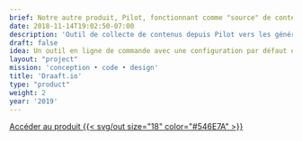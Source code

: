 ```yaml
---
brief: Notre autre produit, Pilot, fonctionnant comme "source" de contenus il était nécessaire de proposer aux développeurs des outils pour collecter et formater ces informations pour intégration vers des CMS et GSS
date: 2018-11-14T19:02:50-07:00
description: 'Outil de collecte de contenus depuis Pilot vers les générateurs de sites statiques'
draft: false
idea: Un outil en ligne de commande avec une configuration par défaut optimale. Ceci permet une prise en main rapide et efficace sans pour autant empêcher une customisation ultérieure
layout: "project"
mission: 'conception • code • design'
title: 'Draaft.io'
type: "product"
weight: 2
year: '2019'
---
```


<a href="https://draaft.io" class="button flex items-center justify-center text-lg">
Accéder au produit
<span class="ml-2">{{< svg/out size="18" color="#546E7A" >}}</span>
</a>
